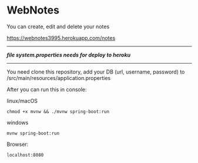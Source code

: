 # WebNotes
You can create, edit and delete your notes

https://webnotes3995.herokuapp.com/notes

---

***file system.properties needs for deploy to heroku***

---

You need clone this repository, add your DB (url, username, password) to /src/main/resources/application.properties

After you can run this in console:

linux/macOS

    chmod +x mvnw && ./mvnw spring-boot:run

windows

    mvnw spring-boot:run
    
Browser:
    
    localhost:8080    
